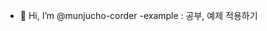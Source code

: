 - 👋 Hi, I’m @munjucho-corder
-example : 공부, 예제 적용하기


<!---
munjucho-corder/munjucho-corder is a ✨ special ✨ repository because its `README.md` (this file) appears on your GitHub profile.
You can click the Preview link to take a look at your changes.
--->
